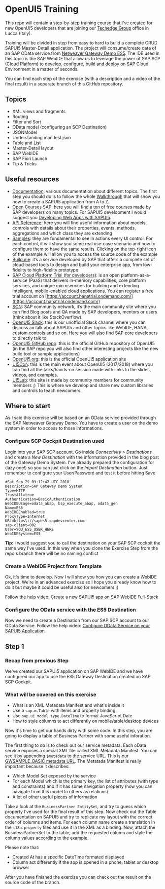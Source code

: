 # OpenUI5 Training
This repo will contain a step-by-step training course that I've created for new OpenUI5 developers that are joining our [Techedge Group](http://www.techedgegroup.com) office in Lucca (Italy).

Training will be divided in step from easy to hard to build a complete CRUD SAPUI5 Master-Detail application.
The project will consume/create data of an SAP OData service from [Netweaver Gateway Demo ES5](https://blogs.sap.com/2017/06/16/netweaver-gateway-demo-es5-now-in-beta/). 
The IDE used in this topic is the SAP WebIDE that allow us to leverage the power of SAP SCP (Cloud Platform) to develop, configure, build and deploy on SAP Cloud Environment in a matter of seconds.

You can find each step of the exercise (with a description and a video of the final result) in a separate branch of this GitHub repository.

## Topics

 - XML views and fragments
 - Routing
 - Filter and Sort
 - OData model (configuring an SCP Destination)
 - JSONModel
 - Understanding manifest.json
 - Table and List
 - Master-Detail layout
 - SAP WebIDE
 - SAP Fiori Launch
 - Tip & Tricks

## Useful resources

-   [Documentation](https://sapui5.hana.ondemand.com/#/topic): various documentation about different topics. The first step you should do is to follow the whole  [Walkthrough](https://sapui5.hana.ondemand.com/#/topic/3da5f4be63264db99f2e5b04c5e853db)  that will show you how to create a SAPUI5 application from A to Z.
-   [Open Courses SAP](https://open.sap.com/courses/): here you will find a ton of free courses made by SAP developers on many topics. For SAPUI5 development I would suggest you  [Developing Web Apps with SAPUI5](https://open.sap.com/courses/ui51).
-   [API Reference](https://sapui5.hana.ondemand.com/#/api): here you will find useful information about models, controls with details about their properties, events, methods, aggregations and which class they are extending
-   [Samples](https://sapui5.hana.ondemand.com/#/controls): they are fundamental to see in actions every UI control. For each control, it will show you some real use-case scenario and how to configure them to have the same results. Clicking on the top-right icon of the example will allow you to access the source code of the example
-   [Build.me](https://build.me/): it’s a service developed by SAP that offers a complete set of cloud‑based tools to design and build your enterprise app, from low-fidelity to high-fidelity prototype
-   [SAP Cloud Platform Trial (for developers)](https://cloudplatform.sap.com/index.html): is an open platform-as-a-service (PaaS) that delivers in-memory capabilities, core platform services, and unique microservices for building and extending intelligent, mobile-enabled cloud applications. You can register a free trial account on  [https://account.hanatrial.ondemand.com/](https://account.hanatrial.ondemand.com/)
-   [SCN](https://www.sap.com/community.html): SAP community network, it’s the main community site where you can find Blog posts and QA made by SAP developers, mentors or users (think about it like StackOverflow).
-   [OpenUI5 Slack](https://slackui5invite.herokuapp.com/): this is our unofficial Slack channel where you can discuss an talk about SAPUI5 and other topics like WebIDE, HANA, custom controls and so on. Here you will also find SAP core developers to directly talk to.
-   [OpenUI5 GitHub repo](https://github.com/SAP/openui5): this is the official GitHub repository of OpenUI5 (in the SAP repo you will also find other interesting projects like the new build tool or sample applications)
-   [OpenUI5.org](http://openui5.org/): this is the official OpenUI5 application site
-   [UI5Con](https://wiki.scn.sap.com/wiki/display/events/UI5con): this is the main event about OpenUI5 (2017/2018) where you can find all the talks/hands-on session made with links to the slides, videos, and examples.
-   [UI5Lab](https://ui5lab.io/): this site is made by community members for community members ;) This is where we develop and share new custom libraries and controls to teach newcomers.

## Where to start

As I said this exercise will be based on an OData service provided through the SAP Netweaver Gateway Demo. You have to create a user on the demo system in order to access to those informations.

###  Configure SCP Cockpit Destination used 
Login into your SAP SCP account. Go inside *Connectivity > Destinations* and create a *New Destination* with the information provided in the blog post of the Gateway Demo System.
I've already prepared the configuration for (lazy one!) so you can just click on the *Import Destination* button. Just remember to configure your User/Password and test it before hitting Save.

    #Sat Sep 29 09:12:42 UTC 2018
    Description=SAP Gateway Demo System
    Type=HTTP
    TrustAll=true
    Authentication=BasicAuthentication
    WebIDEUsage=odata_abap, bsp_execute_abap, odata_gen
    Name=ES5
    WebIDEEnabled=true
    ProxyType=Internet
    URL=https\://sapes5.sapdevcenter.com
    sap-client=002
    User=YOU_ES5_USER_HERE
    WebIDESystem=ES5
**Tip:** I would suggest you to call the destination on your SAP SCP cockpit the same way I've used. In this way when you clone the Exercise Step from the repo's branch there will be no naming conflict

### Create a WebIDE Project from Template

Ok, it's time to develop. Now I will show you how you can create a WebIDE project. We're in an advanced exercise so I hope you already know how to do it but maybe it could be useful also for newcomers ;)

Follow the help video: [Create a new SAPUI5 app on SAP WebIDE Full-Stack](https://www.youtube.com/watch?v=ymopVPlTTuw)

### Configure the OData service with the ES5 Destination

Now we need to create a Destination from our SAP SCP account to our OData Service.
Follow the help video: [Configure OData Service on your SAPUI5 Application](https://www.youtube.com/watch?v=-SXlugW-QNc)

##  Step 1

### Recap from previous Step
We've created our SAPUI5 application on SAP WebIDE and we have configured our app to use the ES5 Gateway Destination created on SAP SCP Cockpit.

### What will be covered on this exercise

 - What is an XML Metadata Manifest and what's inside it
 - Use a `sap.m.Table` with items and property binding
 - Use `sap.ui.model.type.DateTime` to format JavaScript Date
 - How to style columns to act differently on mobile/table/desktop devices

Now it's time to get our hands dirty with some code. In this step, you are going to display a table of Business Partner with some useful inforation.

The first thing to do is to check out our service metadata. Each oData service exposes a special XML file called XML Metadata Manifest. You can see it by appending `$metadata` to the service URL. This is our [GWSAMPLE_BASIC metadata URL](https://sapes5.sapdevcenter.com/sap/opu/odata/iwbep/GWSAMPLE_BASIC/$metadata).
The Metatada Manifest is really important because it describes:

 - Which Model Set exposed by the service
 - For each Model which is the primary key, the list of attributes (with type and constraints) and if it has some navigation property (how you can navigate from this model to others as relations)
 - A lot of other useful pieces of information

Take a look at the `BusinessPartner EntitySet`, and try to guess which property I've used for the final result of this step.  Now check out the Table documentation on SAPUI5 and try to replicate my layout with the correct order of columns and items. For each column name create a translation in the `i18n.property` files and use it in the XML as a binding.
Now, attach the BusinessPartnerSet to the table, add the requested column and style the column values according to the example. 

Please note that:
 - Created At has a specific DateTime formated displayed
 - Column act differently if the app is opened in a phone, tablet or desktop browser

After you have finished the exercise you can check out the result on the source code of the branch.